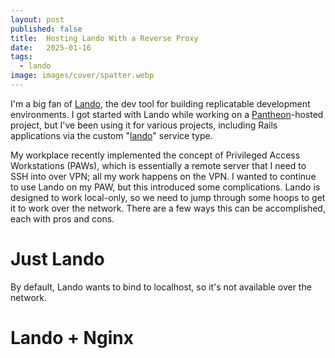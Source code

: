 ```yaml
---
layout: post
published: false
title:  Hosting Lando With a Reverse Proxy
date:   2025-01-16
tags:
  - lando
image: images/cover/spatter.webp
---
```


I'm a big fan of [Lando](https://lando.dev/), the dev tool for building replicatable development environments. I got started with Lando while working on a [Pantheon](https://pantheon.io/)-hosted project, but I've been using it for various projects, including Rails applications via the custom "[lando](https://docs.lando.dev/services/lando-3.html)" service type.

My workplace recently implemented the concept of Privileged Access Workstations (PAWs), which is essentially a remote server that I need to SSH into over VPN; all my work happens on the VPN. I wanted to continue to use Lando on my PAW, but this introduced some complications. Lando is designed to work local-only, so we need to jump through some hoops to get it to work over the network. There are a few ways this can be accomplished, each with pros and cons.

# Just Lando

By default, Lando wants to bind to localhost, so it's not available over the network.

# Lando + Nginx
